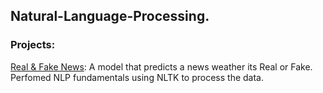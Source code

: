 ## Natural-Language-Processing.

### Projects:

[Real & Fake News](https://github.com/krishnavamshikorpal/Natural-Language-Processing-NLP-portfolio/blob/master/fack%20%20or%20true.ipynb): A model that predicts a news weather its Real or Fake. Perfomed NLP fundamentals using NLTK to process the data.
